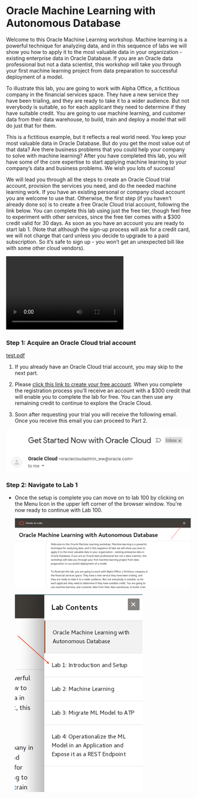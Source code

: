 # Oracle Machine Learning with Autonomous Database

Welcome to this Oracle Machine Learning workshop. Machine learning is a powerful technique for analyzing data, and in this sequence of labs we will show you how to apply it to the most valuable data in your organization - existing enterprise data in Oracle Database. If you are an Oracle data professional but not a data scientist, this workshop will take you through your first machine learning project from data preparation to successful deployment of a model.

To illustrate this lab, you are going to work with Alpha Office, a fictitious company in the financial services space. They have a new service they have been trialing, and they are ready to take it to a wider audience. But not everybody is suitable, so for each applicant they need to determine if they have suitable credit. You are going to use machine learning, and customer data from their data warehouse, to build, train and deploy a model that will do just that for them.

This is a fictitious example, but it reflects a real world need. You keep your most valuable data in Oracle Database. But do you get the most value out of that data? Are there business problems that you could help your company to solve with machine learning? After you have completed this lab, you will have some of the core expertise to start applying machine learning to your company’s data and business problems. We wish you lots of success!

We will lead you through all the steps to create an Oracle Cloud trial account, provision the services you need, and do the needed machine learning work. If you have an existing personal or company cloud account you are welcome to use that. Otherwise, the first step (if you haven’t already done so) is to create a free Oracle Cloud trial account, following the link below. You can complete this lab using just the free tier, though feel free to experiment with other services, since the free tier comes with a $300 credit valid for 30 days. As soon as you have an account you are ready to start lab 1. (Note that although the sign-up process will ask for a credit card, we will not charge that card unless you decide to upgrade to a paid subscription. So it’s safe to sign up - you won’t get an unexpected bill like with some other cloud vendors).

<video src="odi.mp4" width="320" height="200" controls preload></video>

### **Step 1:** Acquire an Oracle Cloud trial account

[test.pdf](test.pdf)

1. If you already have an Oracle Cloud trial account, you may skip to the next part.

2. Please <a href="https://myservices.us.oraclecloud.com/mycloud/signup?language=en&sourceType=:ow:lp:cpo::RC_NAMK190523P00161:APEX_ATP_HOL&intcmp=:ow:lp:cpo::RC_NAMK190523P00161:APEX_ATP_HOL" target="_trial_">click this link to create your free account</a>. When you complete the registration process you'll receive an account with a $300 credit that will enable you to complete the lab for free. You can then use any remaining credit to continue to explore the Oracle Cloud.

3. Soon after requesting your trial you will receive the following email. Once you receive this email you can proceed to Part 2.

  ![](images/0/get-started-email.png " ")

### **Step 2:** Navigate to Lab 1

- Once the setup is complete you can move on to lab 100 by clicking on the Menu Icon in the upper left corner of the browser window. You're now ready to continue with Lab 100.

  ![](images/0/menu1.png " ")

  ![](images/0/menu2.png " ")  
